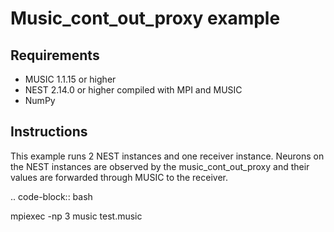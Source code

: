 # Music_cont_out_proxy example

## Requirements
+ MUSIC 1.1.15 or higher
+ NEST 2.14.0 or higher compiled with MPI and MUSIC
+ NumPy

## Instructions
This example runs 2 NEST instances and one receiver instance.
Neurons on the NEST instances are observed by the music_cont_out_proxy
and their values are forwarded through MUSIC to the receiver.

.. code-block:: bash

  mpiexec -np 3 music test.music

